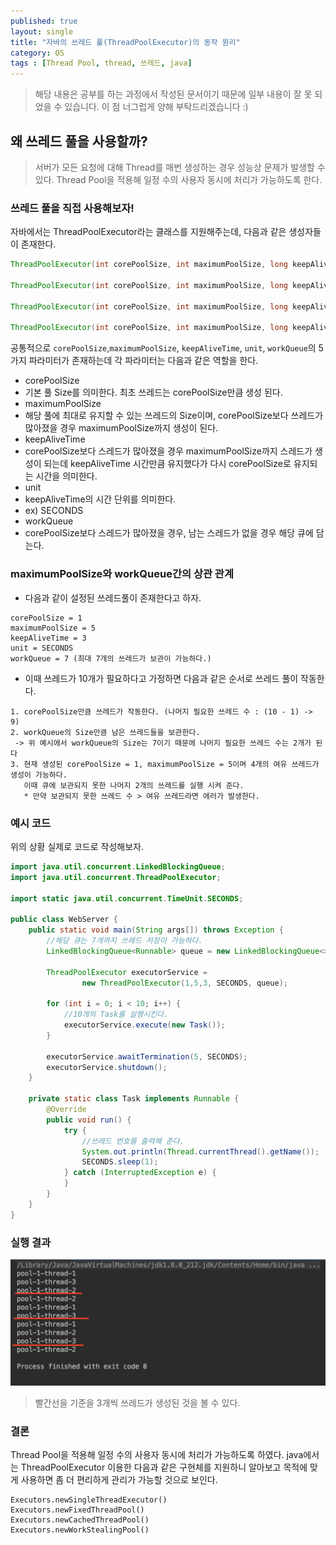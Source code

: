 ```yaml
---
published: true
layout: single
title: "자바의 쓰레드 풀(ThreadPoolExecutor)의 동작 원리"
category: OS
tags : [Thread Pool, thread, 쓰레드, java]
---
```


> 해당 내용은 공부를 하는 과정에서 작성된 문서이기 때문에 일부 내용이 잘 못 되었을 수 있습니다. 이 점 너그럽게 양해 부탁드리겠습니다 :)

## 왜 쓰레드 풀을 사용할까?

> 서버가 모든 요청에 대해 Thread를 매번 생성하는 경우 성능상 문제가 발생할 수 있다. Thread Pool을 적용해 일정 수의 사용자 동시에 처리가 가능하도록 한다.

### 쓰레드 풀을 직접 사용해보자!

자바에서는 ThreadPoolExecutor라는 클래스를 지원해주는데, 다음과 같은 생성자들이 존재한다.

```java
ThreadPoolExecutor(int corePoolSize, int maximumPoolSize, long keepAliveTime, TimeUnit unit, BlockingQueue<Runnable> workQueue)

ThreadPoolExecutor(int corePoolSize, int maximumPoolSize, long keepAliveTime, TimeUnit unit, BlockingQueue<Runnable> workQueue, RejectedExecutionHandler handler)

ThreadPoolExecutor(int corePoolSize, int maximumPoolSize, long keepAliveTime, TimeUnit unit, BlockingQueue<Runnable> workQueue, ThreadFactory threadFactory)

ThreadPoolExecutor(int corePoolSize, int maximumPoolSize, long keepAliveTime, TimeUnit unit, BlockingQueue<Runnable> workQueue, ThreadFactory threadFactory, RejectedExecutionHandler handler)

```

공통적으로 `corePoolSize`,`maximumPoolSize`, `keepAliveTime`, `unit`, `workQueue`의 5가지 파라미터가 존재하는데 각 파라미터는 다음과 같은 역할을 한다.

- corePoolSize
 - 기본 풀 Size를 의미한다. 최초 쓰레드는 corePoolSize만큼 생성 된다.
- maximumPoolSize
 - 해당 풀에 최대로 유지할 수 있는 쓰레드의 Size이며, corePoolSize보다 쓰레드가 많아졌을 경우 maximumPoolSize까지 생성이 된다.
- keepAliveTime
 - corePoolSize보다 스레드가 많아졌을 경우 maximumPoolSize까지 스레드가 생성이 되는데 keepAliveTime 시간만큼 유지했다가 다시 corePoolSize로 유지되는 시간을 의미한다.
- unit
 - keepAliveTime의 시간 단위를 의미한다.
 - ex) SECONDS
- workQueue
 - corePoolSize보다 스레드가 많아졌을 경우, 남는 스레드가 없을 경우 해당 큐에 담는다.

### maximumPoolSize와 workQueue간의 상관 관계

- 다음과 같이 설정된 쓰레드풀이 존재한다고 하자.

```
corePoolSize = 1
maximumPoolSize = 5
keepAliveTime = 3
unit = SECONDS
workQueue = 7 (최대 7개의 쓰레드가 보관이 가능하다.)
```

- 이때 쓰레드가 10개가 필요하다고 가정하면 다음과 같은 순서로 쓰레드 풀이 작동한다.

```
1. corePoolSize만큼 쓰레드가 작동한다. (나머지 필요한 쓰레드 수 : (10 - 1) -> 9)
2. workQueue의 Size만큼 남은 쓰레드들을 보관한다. 
 -> 위 예시에서 workQueue의 Size는 7이기 때문에 나머지 필요한 쓰레드 수는 2개가 된다
3. 현재 생성된 corePoolSize = 1, maximumPoolSize = 5이며 4개의 여유 쓰레드가 생성이 가능하다.
   이때 큐에 보관되지 못한 나머지 2개의 쓰레드를 실행 시켜 준다.
   * 만약 보관되지 못한 쓰레드 수 > 여유 쓰레드라면 에러가 발생한다.
```

### 예시 코드

위의 상황 실제로 코드로 작성해보자.

```java
import java.util.concurrent.LinkedBlockingQueue;
import java.util.concurrent.ThreadPoolExecutor;

import static java.util.concurrent.TimeUnit.SECONDS;

public class WebServer {
    public static void main(String args[]) throws Exception {
        //해당 큐는 7개까지 쓰레드 저장이 가능하다.
        LinkedBlockingQueue<Runnable> queue = new LinkedBlockingQueue<>(7);

        ThreadPoolExecutor executorService =
                new ThreadPoolExecutor(1,5,3, SECONDS, queue);

        for (int i = 0; i < 10; i++) {
            //10개의 Task를 실행시킨다.
            executorService.execute(new Task());
        }

        executorService.awaitTermination(5, SECONDS);
        executorService.shutdown();
    }

    private static class Task implements Runnable {
        @Override
        public void run() {
            try {
                //쓰레드 번호를 출력해 준다.
                System.out.println(Thread.currentThread().getName());
                SECONDS.sleep(1);
            } catch (InterruptedException e) {
            }
        }
    }
}
```

### 실행 결과

![connect](/image/2019-09-19-thread-pool/image-1.png)

> 빨간선을 기준을 3개씩 쓰레드가 생성된 것을 볼 수 있다.

### 결론

Thread Pool을 적용해 일정 수의 사용자 동시에 처리가 가능하도록 하였다. java에서는 ThreadPoolExecutor 이용한 다음과 같은 구현체를 지원하니 알아보고 목적에 맞게 사용하면 좀 더 편리하게 관리가 가능할 것으로 보인다.
```
Executors.newSingleThreadExecutor()
Executors.newFixedThreadPool()
Executors.newCachedThreadPool()
Executors.newWorkStealingPool()
```
